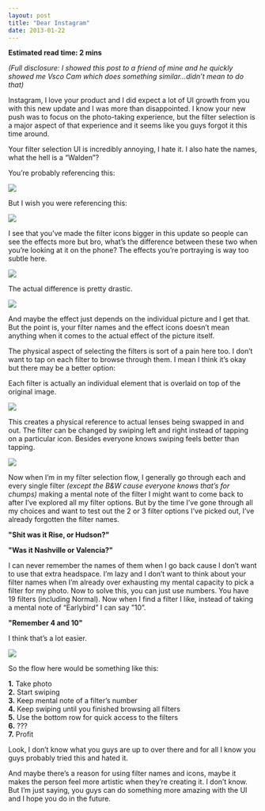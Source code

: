 ```yaml
---
layout: post
title: "Dear Instagram"
date: 2013-01-22
---
```


**Estimated read time: 2 mins**

*(Full disclosure: I showed this post to a friend of mine and he quickly showed me Vsco Cam which does something similar…didn’t mean to do that)*

Instagram, I love your product and I did expect a lot of UI growth from you with this new update and I was more than disappointed. I know your new push was to focus on the photo-taking experience, but the filter selection is a major aspect of that experience and it seems like you guys forgot it this time around.

Your filter selection UI is incredibly annoying, I hate it. I also hate the names, what the hell is a “Walden”?

You’re probably referencing this:

![](/images/postsimg/instagram/1_walden.jpg)

But I wish you were referencing this:

![](/images/postsimg/instagram/2_walden.jpg)

I see that you’ve made the filter icons bigger in this update so people can see the effects more but bro, what’s the difference between these two when you’re looking at it on the phone? The effects you’re portraying is way too subtle here.

![](/images/postsimg/instagram/3_name.jpg)

The actual difference is pretty drastic.

![](/images/postsimg/instagram/4_difference.jpg)

And maybe the effect just depends on the individual picture and I get that. But the point is, your filter names and the effect icons doesn’t mean anything when it comes to the actual effect of the picture itself.

The physical aspect of selecting the filters is sort of a pain here too. I don’t want to tap on each filter to browse through them. I mean I think it’s okay but there may be a better option:

Each filter is actually an individual element that is overlaid on top of the original image.

![](/images/postsimg/instagram/5_filter.jpg)

This creates a physical reference to actual lenses being swapped in and out. The filter can be changed by swiping left and right instead of tapping on a particular icon. Besides everyone knows swiping feels better than tapping.

![](/images/postsimg/instagram/6_swipe.jpg)

Now when I’m in my filter selection flow, I generally go through each and every single filter *(except the B&W cause everyone knows that’s for chumps)* making a mental note of the filter I might want to come back to after I’ve explored all my filter options. But by the time I’ve gone through all my choices and want to test out the 2 or 3 filter options I’ve picked out, I’ve already forgotten the filter names.

**"Shit was it Rise, or Hudson?"**

**"Was it Nashville or Valencia?"**

I can never remember the names of them when I go back cause I don’t want to use that extra headspace. I’m lazy and I don’t want to think about your filter names when I’m already over exhausting my mental capacity to pick a filter for my photo. Now to solve this, you can just use numbers. You have 19 filters (including Normal). Now when I find a filter I like, instead of taking a mental note of “Earlybird” I can say ”10”.

**"Remember 4 and 10"**

I think that’s a lot easier.

![](/images/postsimg/instagram/7_revise.jpg)

So the flow here would be something like this:

**1.** Take photo <br>
**2.** Start swiping <br>
**3.** Keep mental note of a filter’s number <br>
**4.** Keep swiping until you finished browsing all filters <br>
**5.** Use the bottom row for quick access to the filters <br>
**6.** ??? <br>
**7.** Profit

Look, I don’t know what you guys are up to over there and for all I know you guys probably tried this and hated it.

And maybe there’s a reason for using filter names and icons, maybe it makes the person feel more artistic when they’re creating it. I don’t know. But I’m just saying, you guys can do something more amazing with the UI and I hope you do in the future.
